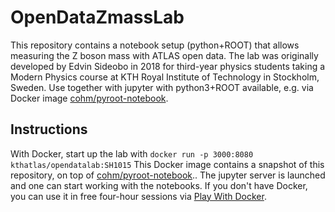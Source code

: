 # OpenDataZmassLab
This repository contains a notebook setup (python+ROOT) that allows measuring the Z boson mass with ATLAS open data.
The lab was originally developed by Edvin Sideobo in 2018 for third-year physics students taking a Modern Physics course at KTH Royal Institute of Technology in Stockholm, Sweden. Use together with jupyter with python3+ROOT available, e.g. via Docker image [cohm/pyroot-notebook](https://hub.docker.com/r/cohm/pyroot-notebook).

## Instructions
With Docker, start up the lab with 
`docker run -p 3000:8080 kthatlas/opendatalab:SH1015`
This Docker image contains a snapshot of this repository, on top of [cohm/pyroot-notebook](https://hub.docker.com/r/cohm/pyroot-notebook)..
The jupyter server is launched and one can start working with the notebooks. 
If you don't have Docker, you can use it in free four-hour sessions via [Play With Docker](https://labs.play-with-docker.com/).
